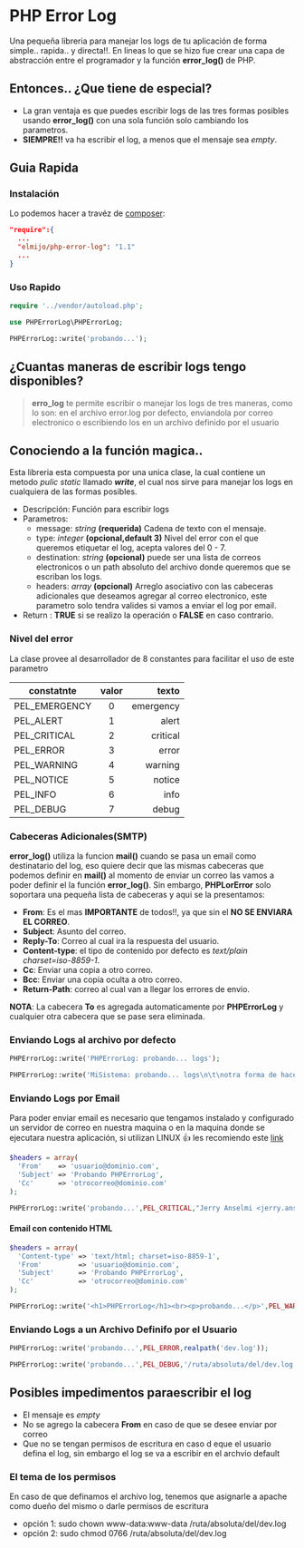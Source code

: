 PHP Error Log
=============

Una pequeña libreria para manejar los logs de tu aplicación de forma simple.. rapida.. y directa!!. En lineas lo que se hizo fue crear una capa de abstracción entre el programador y la función **error_log()** de PHP.

## Entonces.. ¿Que tiene de especial?

* La gran ventaja es que puedes escribir logs de las tres formas posibles usando **error_log()** con una sola función solo cambiando los parametros.
* **SIEMPRE!!** va ha escribir el log, a menos que el mensaje sea *empty*.

## Guia Rapida

### Instalación
Lo podemos hacer a travéz de [composer](https://getcomposer.org/doc/00-intro.md):
```json
"require":{
  ...
  "elmijo/php-error-log": "1.1"
  ...
}
```
### Uso Rapido
```php
require '../vendor/autoload.php';

use PHPErrorLog\PHPErrorLog;

PHPErrorLog::write('probando...');

```

## ¿Cuantas maneras de escribir logs tengo disponibles?

> **erro_log** te permite escribir o manejar los logs de tres maneras, como lo son: en el archivo error.log por defecto, enviandola por correo electronico o escribiendo los en un archivo definido por el usuario

## Conociendo a la función magica..

Esta libreria esta compuesta por una unica clase, la cual contiene un metodo *pulic static* llamado ***write***, el cual nos sirve para manejar los logs en cualquiera de las formas posibles.

* Descripción: Función para escribir logs
* Parametros:
  * message: *string* **(requerida)** Cadena de texto con el mensaje.
  * type: *integer* **(opcional,default 3)** Nivel del error con el que queremos etiquetar el log, acepta valores del 0 - 7.
  * destination: *string* **(opcional)** puede ser una lista de correos electronicos o un path absoluto del archivo donde queremos que se escriban los logs.
  * headers: *array* **(opcional)** Arreglo asociativo con las cabeceras adicionales que deseamos agregar al correo electronico, este parametro solo tendra valides si vamos a enviar el log por email.
* Return : **TRUE** si se realizo la operación o **FALSE** en caso contrario.

### Nivel del error 

La clase provee al desarrollador de 8 constantes para facilitar el uso de este parametro

| constatnte    | valor | texto     |
| ------------- |:-----:| ---------:|
| PEL_EMERGENCY | 0     | emergency |
| PEL_ALERT     | 1     | alert     |
| PEL_CRITICAL  | 2     | critical  |
| PEL_ERROR     | 3     | error     |
| PEL_WARNING   | 4     | warning   |
| PEL_NOTICE    | 5     | notice    |
| PEL_INFO      | 6     | info      |
| PEL_DEBUG     | 7     | debug     |


### Cabeceras Adicionales(SMTP)

**error_log()** utiliza la funcion **mail()** cuando se pasa un email como destinatario del log, eso quiere decir que las mismas cabeceras que podemos definir en **mail()** al momento de enviar un correo las vamos a poder definir el la función **error_log()**. Sin embargo, **PHPLorError** solo soportara una pequeña lista de cabeceras y aqui se la presentamos:

* **From**: Es el mas **IMPORTANTE** de todos!!, ya que sin el **NO SE ENVIARA EL CORREO**.
* **Subject**: Asunto del correo.
* **Reply-To**: Correo al cual ira la respuesta del usuario.
* **Content-type**: el tipo de contenido por defecto es *text/plain charset=iso-8859-1*.
* **Cc**: Enviar una copia a otro correo.
* **Bcc**: Enviar una copia oculta a otro correo.
* **Return-Path**: correo al cual van a llegar los errores de envio.
 
**NOTA**: La cabecera **To** es agregada automaticamente por **PHPErrorLog** y cualquier otra cabecera que se pase sera eliminada.

### Enviando Logs al archivo por defecto
```php
PHPErrorLog::write('PHPErrorLog: probando... logs');

PHPErrorLog::write('MiSistema: probando... logs\n\t\notra forma de hacer logs');
```

### Enviando Logs por Email

Para poder enviar email es necesario que tengamos instalado y configurado un servidor de correo en nuestra maquina o en la maquina donde se ejecutara nuestra aplicación, si utilizan LINUX :+1: les recomiendo este [link](https://github.com/ElMijo/php-error-log/edit/master/README.md)

```php
$headers = array(
  'From'    => 'usuario@dominio.com',
  'Subject' => 'Probando PHPErrorLog',
  'Cc'      => 'otrocorreo@dominio.com'
);

PHPErrorLog::write('probando...',PEL_CRITICAL,"Jerry Anselmi <jerry.anselmi@gmail.com>,Pedro Perez <pperez@dominio.com>,fulano@dominio.com",$headers);
```
#### Email con contenido HTML
```php
$headers = array(
  'Content-type' => 'text/html; charset=iso-8859-1',
  'From'         => 'usuario@dominio.com',
  'Subject'      => 'Probando PHPErrorLog',
  'Cc'           => 'otrocorreo@dominio.com'
);

PHPErrorLog::write('<h1>PHPErrorLog</h1><br><p>probando...</p>',PEL_WARNING,"Jerry Anselmi <jerry.anselmi@gmail.com>,Pedro Perez <pperez@dominio.com>,fulano@dominio.com",$headers);
```

### Enviando Logs a un Archivo Definifo por el Usuario
```php
PHPErrorLog::write('probando...',PEL_ERROR,realpath('dev.log'));
```
```php
PHPErrorLog::write('probando...',PEL_DEBUG,'/ruta/absoluta/del/dev.log');
```

## Posibles impedimentos paraescribir el log

* El mensaje es *empty*
* No se agrego la cabecera **From** en caso de que se desee enviar por correo
* Que no se tengan permisos de escritura en caso d eque el usuario defina el log, sin embargo el log se va a escribir en el archvio default
 
### El tema de los permisos

En caso de que definamos el archivo log, tenemos que asignarle a apache como dueño del mismo o darle permisos de escritura

* opción 1: sudo chown www-data:www-data /ruta/absoluta/del/dev.log
* opción 2: sudo chmod 0766 /ruta/absoluta/del/dev.log

